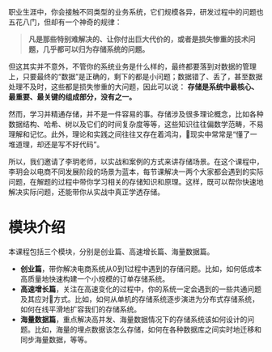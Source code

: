 职业生涯中，你会接触不同类型的业务系统，它们规模各异，研发过程中的问题也五花八门，但却有一个神奇的规律：

> **凡是那些特别难解决的、让你付出巨大代价的，或者是损失惨重的技术问题，几乎都可以归为存储系统的问题。**

但这其实并不意外，不管你的系统业务是什么样的，最终都要落到对数据的管理上，只要最终的“数据”是正确的，剩下的都是小问题；数据错了、丢了，甚至数据处理不及时，这些都是损失惨重的大问题，因此可以说： **存储是系统中最核心、最重要、最关键的组成部分，没有之一。**

然而，学习并精通存储，并不是一件容易的事。存储涉及很多理论概念，比如各种数据结构、哈希、树以及它们的时间复杂度等等，这些知识往往偏数学范畴，不易理解和记忆。此外，理论和实践之间往往又存在着鸿沟，现实中常常是“懂了一堆道理，却还是写不好代码”。

所以，我们邀请了李玥老师，以实战和案例的方式来讲存储场景。在这个课程中，李玥会以电商不同发展阶段的场景为蓝本，每节课解决一两个大家都会遇到的实际问题，在解题的过程中带你学习相关的存储知识和原理。这样，既可以帮你快速地解决实际问题，还能带你从实战中真正学透存储。

# 模块介绍

本课程包括三个模块，分别是创业篇、高速增长篇、海量数据篇。

- **创业篇**，带你解决电商系统从0到1过程中遇到的存储问题。比如，如何低成本高质量地快速构建一个小规模的订单存储系统。
- **高速增长篇**，关注在高速变化的过程中，你的系统一定会遇到的一些共通问题及其应对方式。比如，如何从单机的存储系统逐步演进为分布式存储系统，如何在线平滑地扩容我们的存储系统。
- **海量数据篇**，重点解决高并发、海量数据情况下的存储系统该如何设计的问题。比如，海量的埋点数据该怎么存储，如何在各种数据库之间实时地迁移和同步海量数据，等等。